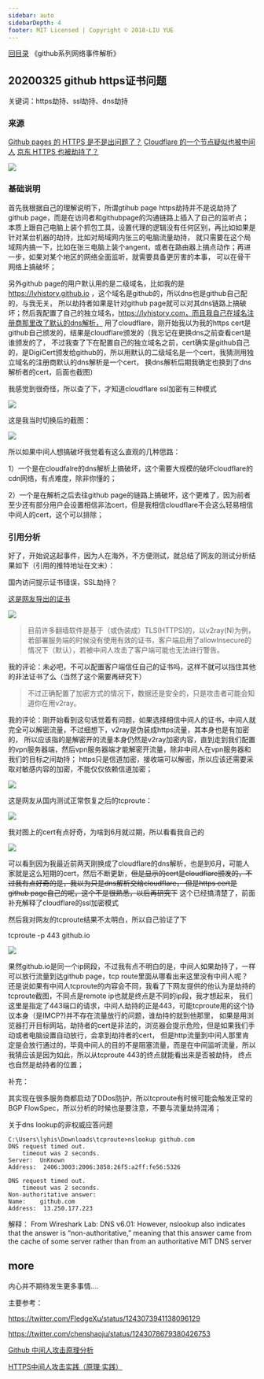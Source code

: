 ```yaml
---
sidebar: auto
sidebarDepth: 4
footer: MIT Licensed | Copyright © 2018-LIU YUE
---
```


[回目录](/docs/software)  《github系列网络事件解析》

## 20200325 github https证书问题

关键词：https劫持、ssl劫持、dns劫持

### 来源
[Github pages 的 HTTPS 是不是出问题了？](https://www.v2ex.com/t/656367?p=1)
[Cloudflare 的一个节点疑似也被中间人](https://www.v2ex.com/t/656505)
[京东 HTTPS 也被劫持了？](https://www.v2ex.com/t/656444)

![](/docs/docs_image/software/network/network2github01.png)

### 基础说明

首先我根据自己的理解说明下，所谓gtihub page https劫持并不是说劫持了github page，而是在访问者和githubpage的沟通链路上插入了自己的监听点；
本质上跟自己电脑上装个抓包工具，设置代理的逻辑没有任何区别，再比如如果是针对某台机器的劫持，比如对局域网内张三的电脑流量劫持，
就只需要在这个局域网内搞一下，比如在张三电脑上装个angent，或者在路由器上搞点动作；再进一步，如果对某个地区的网络全面监听，就需要具备更厉害的本事，
可以在骨干网络上搞破坏；

另外github page的用户默认用的是二级域名，比如我的是 https://lyhistory.github.io ，这个域名是github的，所以dns也是github自己配的，与我无关，
所以劫持者如果是针对github page就可以对其dns链路上搞破坏；然后我配置了自己的独立域名，https://lyhistory.com，而且我自己在域名注册商那里改了默认的dns解析，
用了cloudflare，刚开始我以为我的https cert是github自己颁发的，结果是cloudflare颁发的（我忘记在更换dns之前查看cert是谁颁发的了，
不过我查了下在配置自己的独立域名之前，cert确实是github自己的，是DigiCert颁发给github的，所以用默认的二级域名是一个cert，我猜测用独立域名的注册商默认的dns解析是一个cert，
换dns解析后期我确定也换到了dns解析者的cert，后面也截图）

我感觉到很奇怪，所以查了下，才知道cloudflare ssl加密有三种模式

![](/docs/docs_image/software/network/network2github07.png)

这是我当时切换后的截图：

![](/docs/docs_image/software/network/network2github08.png)

所以如果中间人想搞破坏我觉着有这么直观的几种思路：

1）一个是在cloudfalre的dns解析上搞破坏，这个需要大规模的破坏cloudflare的cdn网络，有点难度，除非你懂的；

2）一个是在解析之后去往github page的链路上搞破坏，这个更难了，因为前者至少还有部分用户会设置相信非法cert，但是我相信cloudflare不会这么轻易相信中间人的cert，这个可以排除；

### 引用分析

好了，开始说这起事件，因为人在海外，不方便测试，就总结了网友的测试分析结果如下（引用的推特地址在文末）：

国内访问提示证书错误，SSL劫持？

[这是网友导出的证书](https://gist.github.com/chenshaoju/52bb7a12572a752433bd51a4dce79d94)

![](/docs/docs_image/software/network/network2github02.png)


> 目前许多翻墙软件是基于（或伪装成）TLS(HTTPS)的，以v2ray(N)为例，若部署服务端的时候没有使用有效的证书，客户端启用了allowInsecure的情况下（默认），若被中间人攻击了客户端可能也无法进行警告。

我的评论：未必吧，不可以配置客户端信任自己的证书吗，这样不就可以挡住其他的非法证书了么（当然了这个需要再研究下）

> 不过正确配置了加密方式的情况下，数据还是安全的，只是攻击者可能会知道你在用v2ray。 

我的评论：刚开始看到这句话觉着有问题，如果选择相信中间人的证书，中间人就完全可以解密流量，不过细想下，v2ray是伪装成https流量，其本身也是有加密的，
所以应该指的是解密开的流量本身仍然是v2ray加密内容，直到走到我们配置的vpn服务器端，然后vpn服务器端才能解密开流量，除非中间人在vpn服务器和我们的目标之间劫持；
https只是信道加密，接收端可以解密，所以应该还需要采取对敏感内容的加密，不能仅仅依赖信道加密；

![](/docs/docs_image/software/network/network2github03.png)

这是网友从国内测试正常恢复之后的tcproute：

![](/docs/docs_image/software/network/network2github04.png)

我对图上的cert有点好奇，为啥到6月就过期，所以看看我自己的

![](/docs/docs_image/software/network/network2github05.png)

可以看到因为我最近前两天刚换成了cloudflare的dns解析，也是到6月，可能人家就是这么短期的cert，然后不断更新，~~但是显示的cert是cloudflare颁发的，不过我有点好奇的是，我以为只是dns解析交给cloudflare，
但是https cert是github page自己的呢，这个不是很熟悉，以后再研究下~~ 这个已经搞清楚了，前面补充解释了cloudflare的ssl加密模式

然后我对网友的tcproute结果不太明白，所以自己验证了下

tcproute -p 443 github.io

![](/docs/docs_image/software/network/network2github06.png)

果然github.io是同一个ip网段，不过我有点不明白的是，中间人如果劫持了，一样可以放行流量到达github page，tcp route里面从哪看出来这里没有中间人呢？
还是说如果有中间人tcproute的内容会不同，我看了下网友提供的他认为是劫持的tcproute截图，不同点是remote ip也就是终点是不同的ip段，我才想起来，
我们这里是指定了443端口的请求，中间人劫持的正是443，可能tcproute用的这个协议本身（是IMCP?)并不存在流量放行的问题，谁劫持的就到他那里，
如果是用浏览器打开目标网站，劫持者的cert是非法的，浏览器会提示危险，但是如果我们手动或者电脑设置自动放行，会拿到劫持者的cert，
但是http流量到中间人那里肯定是会放行通过的，毕竟中间人的目的不是阻塞流量，而是在中间监听流量，所以我猜应该是因为如此，所以从tcproute 443的终点就能看出来是否被劫持，
终点也自然是劫持者的位置；

补充：

其实现在很多服务商都启动了DDos防护，所以tcproute有时候可能会触发正常的BGP FlowSpec，所以分析的时候也是要注意，不要与流量劫持混淆；

关于dns lookup的非权威应答问题
```
C:\Users\lyhis\Downloads\tcproute>nslookup github.com
DNS request timed out.
    timeout was 2 seconds.
Server:  UnKnown
Address:  2406:3003:2006:3858:26f5:a2ff:fe56:5326

DNS request timed out.
    timeout was 2 seconds.
Non-authoritative answer:
Name:    github.com
Address:  13.250.177.223
```
解释：
From Wireshark Lab: DNS v6.01: However, nslookup also indicates that the answer is “non-authoritative,” meaning that this answer came from the cache of some server rather than from an authoritative MIT DNS server



## more
内心并不期待发生更多事情....

主要参考：

https://twitter.com/FledgeXu/status/1243073941138096129

https://twitter.com/chenshaoju/status/1243078679380426753

[Github 中间人攻击原理分析](https://zhuanlan.zhihu.com/p/119030756)

[HTTPS中间人攻击实践（原理·实践）](https://zhuanlan.zhihu.com/p/59759209)